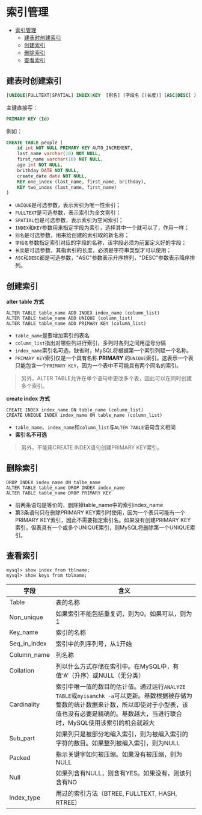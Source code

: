 # 索引管理

<!-- TOC -->

- [索引管理](#索引管理)
    - [建表时创建索引](#建表时创建索引)
    - [创建索引](#创建索引)
    - [删除索引](#删除索引)
    - [查看索引](#查看索引)

<!-- /TOC -->

## 建表时创建索引

```sql
[UNIQUE|FULLTEXT|SPATIAL] INDEX|KEY  [别名] (字段名 [(长度)] [ASC|DESC] )
```
主键直接写：
```sql
PRIMARY KEY (Id)
```
例如：
```sql
CREATE TABLE people (
	id int NOT NULL PRIMARY KEY AUTO_INCREMENT,
	last_name varchar(10) NOT NULL,
	first_name varchar(10) NOT NULL,
	age int NOT NULL,
	brithday DATE NOT NULL,
	create_date date NOT NULL,
	KEY one_index (last_name, first_name, brithday),
	KEY two_index (last_name, first_name)
)
```
- `UNIQUE`是可选参数，表示索引为唯一性索引；
- `FULLTEXT`是可选参数，表示索引为全文索引；
- `SPATIAL`也是可选参数，表示索引为空间索引；
- `INDEX`和`KEY`参数用来指定字段为索引，选择其中一个就可以了，作用一样；
- `别名`是可选参数，用来给创建的索引取的新名称；
- `字段名`参数指定索引对应的字段的名称，该字段必须为前面定义好的字段；
- `长度`是可选参数，其指索引的长度，必须是字符串类型才可以使用；
- `ASC`和`DESC`都是可选参数，"ASC"参数表示升序排列，"DESC"参数表示降序排列。

## 创建索引

**alter table 方式**
```
ALTER TABLE table_name ADD INDEX index_name (column_list)
ALTER TABLE table_name ADD UNIQUE (column_list)
ALTER TABLE table_name ADD PRIMARY KEY (column_list)
```
- `table_name`是要增加索引的表名
- `column_list`指出对哪些列进行索引，多列时各列之间用逗号分隔
- `index_name`索引名可选，缺省时，MySQL将根据第一个索引列赋一个名称。
- `PRIMARY KEY`索引仅是一个具有名称 **PRIMARY** 的`UNIQUE`索引。这表示一个表只能包含一个`PRIMARY KEY`，因为一个表中不可能具有两个同名的索引。

>另外，ALTER TABLE允许在单个语句中更改多个表，因此可以在同时创建多个索引。

**create index 方式**
```
CREATE INDEX index_name ON table_name (column_list)
CREATE UNIQUE INDEX index_name ON table_name (column_list)
```

- `table_name`、`index_name`和`column_list`与`ALTER TABLE`语句含义相同
- **索引名不可选**

>另外，不能用CREATE INDEX语句创建PRIMARY KEY索引。


## 删除索引

```
DROP INDEX index_name ON talbe_name
ALTER TABLE table_name DROP INDEX index_name
ALTER TABLE table_name DROP PRIMARY KEY
```
- 前两条语句是等价的，删除掉table_name中的索引index_name
- 第3条语句只在删除PRIMARY KEY索引时使用，因为一个表只可能有一个PRIMARY KEY索引，因此不需要指定索引名。如果没有创建PRIMARY KEY索引，但表具有一个或多个UNIQUE索引，则MySQL将删除第一个UNIQUE索引。

## 查看索引

```
mysql> show index from tblname;
mysql> show keys from tblname;
```

字段 | 含义
--- | ---
Table  |  表的名称
Non_unique  |  如果索引不能包括重复词，则为0。如果可以，则为1
Key_name  |  索引的名称
Seq_in_index | 索引中的列序列号，从1开始  
Column_name  |  列名称
Collation  |  列以什么方式存储在索引中。在MySQL中，有值‘A’（升序）或NULL（无分类）
Cardinality  |  索引中唯一值的数目的估计值。通过运行`ANALYZE TABLE`或`myisamchk -a`可以更新。基数根据被存储为整数的统计数据来计数，所以即使对于小型表，该值也没有必要是精确的。基数越大，当进行联合时，MySQL使用该索引的机会就越大
Sub_part  |  如果列只是被部分地编入索引，则为被编入索引的字符的数目。如果整列被编入索引，则为NULL
Packed  |  指示关键字如何被压缩。如果没有被压缩，则为NULL
Null  |  如果列含有NULL，则含有YES。如果没有，则该列含有NO
Index_type  |  用过的索引方法（BTREE, FULLTEXT, HASH, RTREE）
